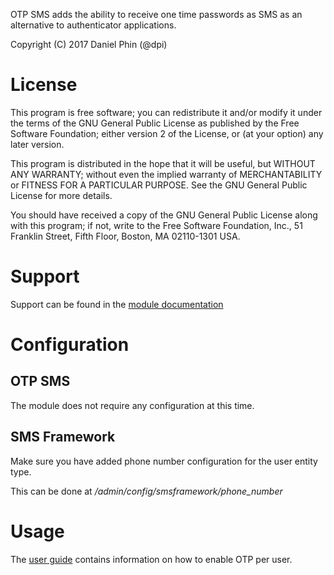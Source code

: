 OTP SMS adds the ability to receive one time passwords as SMS as an alternative to authenticator applications.

Copyright (C) 2017 Daniel Phin (@dpi)

# License

This program is free software; you can redistribute it and/or modify
it under the terms of the GNU General Public License as published by
the Free Software Foundation; either version 2 of the License, or
(at your option) any later version.

This program is distributed in the hope that it will be useful,
but WITHOUT ANY WARRANTY; without even the implied warranty of
MERCHANTABILITY or FITNESS FOR A PARTICULAR PURPOSE.  See the
GNU General Public License for more details.

You should have received a copy of the GNU General Public License along
with this program; if not, write to the Free Software Foundation, Inc.,
51 Franklin Street, Fifth Floor, Boston, MA 02110-1301 USA.

# Support

Support can be found in the [module documentation](https://www.drupal.org/docs/8/modules/one-time-password-sms)

# Configuration

## OTP SMS

The module does not require any configuration at this time.

## SMS Framework

Make sure you have added phone number configuration for the user entity type.

This can be done at _/admin/config/smsframework/phone_number_

# Usage

The [user guide](https://www.drupal.org/docs/8/modules/one-time-password-sms/user-guide)
contains information on how to enable OTP per user.
